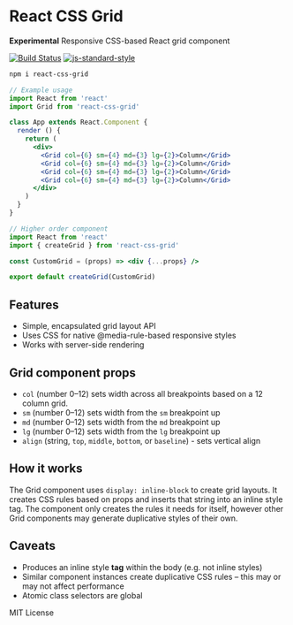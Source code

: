 
# React CSS Grid

**Experimental**
Responsive CSS-based React grid component

[![Build Status](https://travis-ci.org/jxnblk/react-css-grid.svg?branch=master)](https://travis-ci.org/jxnblk/react-css-grid)
[![js-standard-style](https://img.shields.io/badge/code%20style-standard-brightgreen.svg)](http://standardjs.com/)

```sh
npm i react-css-grid
```

```jsx
// Example usage
import React from 'react'
import Grid from 'react-css-grid'

class App extends React.Component {
  render () {
    return (
      <div>
        <Grid col={6} sm={4} md={3} lg={2}>Column</Grid>
        <Grid col={6} sm={4} md={3} lg={2}>Column</Grid>
        <Grid col={6} sm={4} md={3} lg={2}>Column</Grid>
        <Grid col={6} sm={4} md={3} lg={2}>Column</Grid>
      </div>
    )
  }
}
```

```jsx
// Higher order component
import React from 'react'
import { createGrid } from 'react-css-grid'

const CustomGrid = (props) => <div {...props} />

export default createGrid(CustomGrid)
```

## Features
- Simple, encapsulated grid layout API
- Uses CSS for native @media-rule-based responsive styles
- Works with server-side rendering

## Grid component props
- `col` (number 0–12) sets width across all breakpoints based on a 12 column grid.
- `sm` (number 0–12) sets width from the `sm` breakpoint up
- `md` (number 0–12) sets width from the `md` breakpoint up
- `lg` (number 0–12) sets width from the `lg` breakpoint up
- `align` (string, `top`, `middle`, `bottom`, or `baseline`) - sets vertical align

## How it works

The Grid component uses `display: inline-block` to create grid layouts.
It creates CSS rules based on props and inserts that string into an inline style tag.
The component only creates the rules it needs for itself,
however other Grid components may generate duplicative styles of their own.

## Caveats
- Produces an inline style **tag** within the body (e.g. not inline styles)
- Similar component instances create duplicative CSS rules – this may or may not affect performance
- Atomic class selectors are global

MIT License
